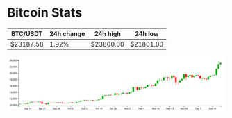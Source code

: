 # Bitcoin Stats

BTC/USDT|24h change|24h high|24h low|
|---|---|---|---|
|$23187.58|1.92%|$23800.00|$21801.00|

<img src="./chart.svg">
